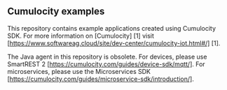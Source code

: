 Cumulocity examples
---------------

This repository contains example applications created using Cumulocity SDK. For more information on [Cumulocity] [1] visit [https://www.softwareag.cloud/site/dev-center/cumulocity-iot.html#/] [1].

The Java agent in this repository is obsolete. For devices, please use SmartREST 2 [https://cumulocity.com/guides/device-sdk/mqtt/]. For microservices, please use the Microservices SDK [https://cumulocity.com/guides/microservice-sdk/introduction/].
